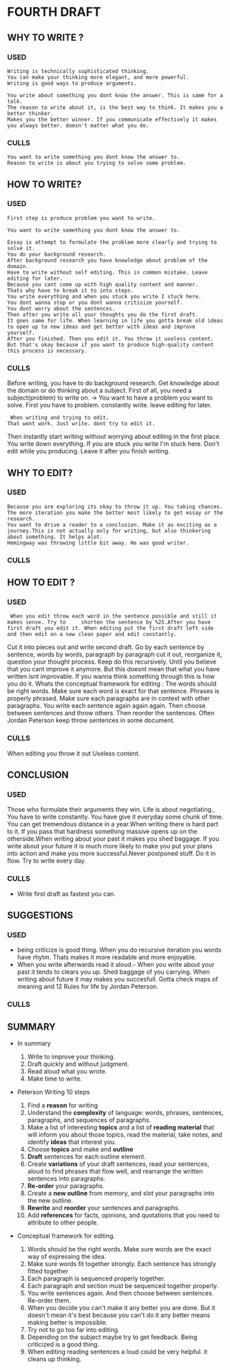 # FOURTH DRAFT

## WHY TO WRITE ?


### USED 
    Writing is technically sophisticated thinking. 
    You can make your thinking more elegant, and more powerful.
    Writing is good ways to produce arguments.

    You write about something you dont know the answer. This is same for a talk.
    The reason to write about it, is the best way to think. It makes you a better thinker. 
    Makes you the better winner. If you communicate effectively it makes you always better. doesn't matter what you do.


### CULLS
    You want to write something you dont know the answer to.
    Reason to write is about you trying to solve some problem.







## HOW TO WRITE?

### USED
    First step is produce problem you want to write.

    You want to write something you dont know the answer to.

    Essay is attempt to formulate the problem more clearly and trying to solve it.
    You do your background research. 
    After background research you have knowledge about problem of the domain. 
    Have to write without self editing. This is common mistake. Leave editing for later.
    Because you cant come up with high quality content and manner.
    Thats why have to break it to into steps. 
    You write everything and when you stuck you write I stuck here.
    You dont wanna stop or you dont wanna critisize yourself.
    You dont worry about the sentences.
    Then after you write all your thoughts you do the first draft. 
    It goes same for life. When learning in life you gotta break old ideas to open up to new ideas and get better with ideas and improve yourself.
    After you finished. Then you edit it. You throw it useless content. But that's okay because if you want to produce high-quality content this process is necessary.

### CULLS
Before writing, you have to do background research. Get knowledge about the domain or do thinking about a subject.
    First of all, you need a subject(problem) to write on. -> You want to have a problem you want to solve.
First you have to problem.
      constantly write. leave editing for later.

     When writing and trying to edit.
    That wont work. Just write. dont try to edit it. 
Then instantly start writing without worrying about editing in the first place.
    You write down everything. If you are stuck you write I'm stuck here. 
   Don't edit while you producing. Leave it after you finish writing.


## WHY TO EDIT?

### USED
    Because you are exploring its okay to throw it up. You taking chances. The more iteration you make the better most likely to get essay or the research.
    You want to drive a reader to a conclusion. Make it as exciting as a journey.This is not actually only for writing, but also thinkering about something. It helps alot.
    Hemingway was throwing little bit away. He was good writer.
### CULLS





## HOW TO EDIT ?

### USED
     When you edit throw each word in the sentence possible and still it makes sense. Try to     shorten the sentence by %25.After you have first draft you edit it. When editing put the first draft left side and then edit on a new clean paper and edit constantly. 
   
Cut it into pieces out and write second draft. Go by each sentence by sentence, words by words, paragraph by paragraph cut it out, reorganize it, question your thought process. Keep do this recursively. Until you believe that you cant improve it anymore. But this doesnt mean that what you have written isnt improvable.
If you wanna think something through this is how you do it.
 Whats the conceptual framework for editing : The words should be right words. Make sure each word is exact for that sentence. Phrases is properly phrased. Make sure each paragraphs are in context with other paragraphs. You write each sentence again again again. Then choose between sentences and throw others. Then reorder the sentences. Often Jordan Peterson keep throw sentences in some document.

### CULLS
When editing you throw it out
Useless content.
  





## CONCLUSION

### USED



Those who formulate their arguments they win. Life is about negotiating.,
You have to write constantly. You have give it everyday some chunk of time. You can get tremendous distance in a year.When writing there is hard part to it. If you pass that hardness something massive opens up on the otherside.When writing about your past it makes you shed baggage. If you write about your future it is much more likely to make you put your plans into action and make you more successful.Never postponed stuff. Do it in flow. Try to write every day.
### CULLS
- Write first draft as fastest you can.

## SUGGESTIONS

### USED
- being criticize is good thing.
When you do recursive iteration you words have rhytm. Thats makes it more readable and more enjoyable.
- When you write afterwards read it aloud.- When you write about your past it tends to clears you up. Shed baggage of you carrying. When writing about future it may makes you succesfull. 
Gotta check maps of meaning and 12 Rules for life by Jordan Peterson.
### CULLS



## SUMMARY

- In summary
    1. Write to improve your thinking.
    2. Draft quickly and without judgment.
    3. Read aloud what you wrote.
    4. Make time to write.

- Peterson Writing 10 steps
    1. Find a **reason** for writing
    2. Understand the **complexity** of language: words, phrases, sentences, paragraphs, and sequences of paragraphs.
    3. Make a list of interesting **topics** and a list of **reading material** that will inform you about those topics, read the material, take notes, and identify **ideas** that interest you.
    4. Choose **topics** and make and **outline** 
    5. **Draft** sentences for each outline element.
    6. Create **variations** of your draft sentences, read your sentences, aloud to find phrases that flow well, and rearrange the written sentences into paragraphs.
    7. **Re-order** your paragraphs.
    8. Create a **new outline** from memory, and slot your paragraphs into the new outline.
    9. **Rewrite** and **reorder** your sentences and paragraphs.
    10. Add **references** for facts, opinions, and quotations that you need to attribute to other people.


- Conceptual framework for editing.
    1. Words should be the right words. Make sure words are the exact way of expressing the idea.
    2. Make sure words fit together strongly. Each sentence has strongly fitted together
    3. Each paragraph is sequenced properly together. 
    4. Each paragraph and section must be sequenced together properly. 
    5. You write sentences again. And then choose between sentences. Re-order them.
    6. When you decide you can't make it any better you are done. But it doesn't mean it's best because you can't do it any better means making better is impossible. 
    7. Try not to go too far into editing.
    8. Depending on the subject maybe try to get feedback. Being criticized is a good thing.
    9. When editing reading sentences a loud could be very helpful. it cleans up thinking.




